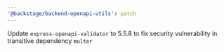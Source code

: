 ```yaml
---
'@backstage/backend-openapi-utils': patch
---
```


Update `express-openapi-validator` to 5.5.8 to fix security vulnerability in transitive dependency `multer`
